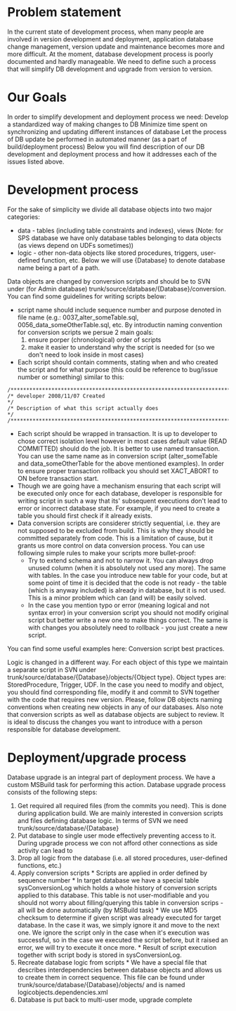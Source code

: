 # Problem statement #
In the current state of development process, when many people are involved in version development and deployment, application database change management, version update and maintenance becomes more and more difficult. At the moment, database development process is poorly documented and hardly manageable. We need to define such a process that will simplify DB development and upgrade from version to version.

# Our Goals #
In order to simplify development and deployment process we need:
Develop a standardized way of making changes to DB
Minimize time spent on synchronizing and updating different instances of database
Let the process of DB update be performed in automated manner (as a part of build/deployment process)
Below you will find description of our DB development and deployment process and how it addresses each of the issues listed above.

# Development process #
For the sake of simplicity we divide all database objects into two major categories:
  * data - tables (including table constraints and indexes), views (Note: for SPS database we have only database tables belonging to data objects (as views depend on UDFs sometimes))
  * logic - other non-data objects like stored procedures, triggers, user-defined function, etc.
Below we will use {Database} to denote database name being a part of a path.


Data objects are changed by conversion scripts and should be to SVN under (for Admin database) trunk/source/database/{Database}/conversion. You can find some guidelines for writing scripts below:
  * script name should include sequence number and purpose denoted in file name (e.g.: 0037\_alter\_someTable.sql, 0056\_data\_someOtherTable.sql, etc. By introductin naming convention for conversion scripts we persue 2 main goals:
    1. ensure porper (chronological) order of scripts
    1. make it easier to understand why the script is needed for (so we don't need to look inside in most cases)
  * Each script should contain comments, stating when and who created the script and for what purpose (this could be reference to bug/issue number or something) similar to this:
```
/*******************************************************************************/
/* developer 2008/11/07 Created                                                */
/* Description of what this script actually does                               */
/*******************************************************************************/
```
  * Each script should be wrapped in transaction. It is up to developer to chose correct isolation level however in most cases default value (READ COMMITTED) should do the job. It is better to use named transaction. You can use the same name as in conversion script (alter\_someTable and data\_someOtherTable for the above mentioned examples). In order to ensure proper transaction rollback you should set XACT\_ABORT to ON before transaction start.
  * Though we are going have a mechanism ensuring that each script will be executed only once for each database, developer is responsible for writing script in such a way that its' subsequent executions don't lead to error or incorrect database state. For example, if you need to create a table you should first check if it already exists.
  * Data conversion scripts are considerer strictly sequential, i.e. they are not supposed to be excluded from build. This is why they should be committed separately from code. This is a limitation of cause, but it grants us more   control on data conversion process. You can use following simple rules to make your scripts more bullet-proof:
    * Try to extend schema and not to narrow it. You can always drop unused column (when it is absolutely not used any more). The same with tables. In the case you introduce new table for your code, but at some point of time it is decided that the code is not ready - the table (which is anyway included) is already in database, but it is not used. This is a minor problem which can (and will) be easily solved.
    * In the case you mention typo or error (meaning logical and not syntax error) in your conversion script you should not modify original script but better write a new one to make things correct. The same is with changes you absolutely need to rollback - you just create a new script.

You can find some useful examples here: Conversion script best practices.

Logic is changed in a different way. For each object of this type we maintain a separate script in SVN under trunk/source/database/{Database}/objects/{Object type}. Object types are: StoredProcedure, Trigger, UDF. In the case you need to modify and object, you should find corresponding file, modify it and commit to SVN together with the code that requires new version.
Please, follow DB objects naming conventions when creating new objects in any of our databases. Also note that conversion scripts as well as database objects are subject to review. It is ideal to discuss the changes you want to introduce with a person responsible for database development.

# Deployment/upgrade process #
Database upgrade is an integral part of deployment process. We have a custom MSBuild task for performing this action. Database upgrade process consists of the following steps:
  1. Get required all required files (from the commits you need). This is done during application build. We are mainly interested in conversion scripts and files defining database logic. In terms of SVN we need trunk/source/database/{Database}
  1. Put database to single user mode effectively preventing access to it. During upgrade process we con not afford other connections as side activity can lead to
  1. Drop all logic from the database (i.e. all stored procedures, user-defined functions, etc.)
  1. Apply conversion scripts
    * Scripts are applied in order defined by sequence number
    * In target database we have a special table sysConversionLog which holds a whole history of conversion scripts applied to this database. This table is not user-modifiable and you should not worry about filling/querying this table in conversion scrips - all will be done automatically (by MSBuild task)
    * We use MD5 checksum to determine if given script was already executed for target database. In the case it was, we simply ignore it and move to the next one. We ignore the script only in the case when it's execution was successful, so in the case we executed the script before, but it raised an error, we will try to execute it once more.
    * Result of script execution together with script body is stored in sysConversionLog.
  1. Recreate database logic from scripts
    * We have a special file that describes interdependencies between database objects and allows us to create them in correct sequence. This file can be found under trunk/source/database/{Database}/objects/ and is named logicobjects.dependencies.xml
  1. Database is put back to multi-user mode, upgrade complete